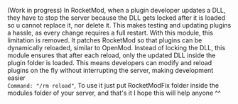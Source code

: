 (Work in progress) In RocketMod, when a plugin developer updates a DLL, they have to stop the server because the DLL gets locked after it is loaded so u cannot replace it, nor delete it. This makes testing and updating plugins a hassle, as every change requires a full restart.
With this module, this limitation is removed. It patches RocketMod so that plugins can be dynamically reloaded, similar to OpenMod. Instead of locking the DLL, this module ensures that after each reload, only the updated DLL inside the plugin folder is loaded. This means developers can modify and reload plugins on the fly without interrupting the server, making development easier  
`Command: "/rm reload"`,
To use it just put RocketModFix folder inside the modules folder of your server, and that's it 
I hope this will help anyone ^^
